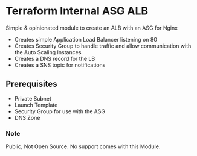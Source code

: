 # Terraform Internal ASG ALB

Simple & opinionated module to create an ALB with an ASG for Nginx

- Creates simple Application Load Balancer listening on 80
- Creates Security Group to handle traffic and allow communication with the Auto Scaling Instances
- Creates a DNS record for the LB
- Creates a SNS topic for notifications

## Prerequisites

- Private Subnet
- Launch Template
- Security Group for use with the ASG
- DNS Zone

### Note

Public, Not Open Source. No support comes with this Module.
